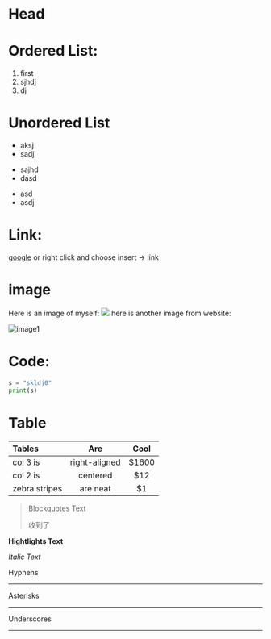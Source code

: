 # Head

# Ordered List:
1. first
2. sjhdj
3. dj
# Unordered List
* aksj
* sadj

+ sajhd
+ dasd

- asd
- asdj

# Link:
[google](http://www.google.com)
or right click and choose insert -> link


# image
Here is an image of myself:
![](/Users/xiaomingqiu/Downloads/奈良鹿与我.jpeg)
here is another image from website:

![image1][logo]

[logo]:
https://d233eq3e3p3cv0.cloudfront.net/fit/c/256/256/0*njGaeIRG6IiQJqNX.jpeg "logo"

# Code:
```python
s = "skldj0"
print(s)
```
# Table

| Tables        |      Are       |  Cool  |
|:--------------|:--------------:|:------:|
| col 3 is      | right-aligned  | $1600  |
| col 2 is      |    centered    |  $12   |
| zebra stripes |    are neat    |   $1   |



> Blockquotes Text
> 
> 收到了

**Hightlights Text**

*Italic Text*


Hyphens
***


Asterisks

---------


Underscores
___